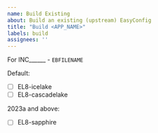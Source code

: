 ```yaml
---
name: Build Existing
about: Build an existing (upstream) EasyConfig
title: "Build <APP_NAME>"
labels: build
assignees: ''
---
```


For INC______ - `EBFILENAME`

Default:
* [ ] EL8-icelake
* [ ] EL8-cascadelake

2023a and above:
* [ ] EL8-sapphire

